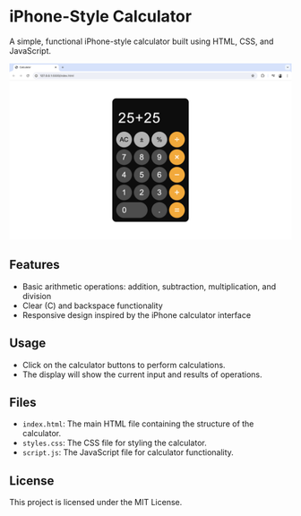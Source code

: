 # iPhone-Style Calculator

A simple, functional iPhone-style calculator built using HTML, CSS, and JavaScript.

![Calculator Screenshot](screenshot.png)

## Features

- Basic arithmetic operations: addition, subtraction, multiplication, and division
- Clear (C) and backspace functionality
- Responsive design inspired by the iPhone calculator interface

## Usage

- Click on the calculator buttons to perform calculations.
- The display will show the current input and results of operations.

## Files

- `index.html`: The main HTML file containing the structure of the calculator.
- `styles.css`: The CSS file for styling the calculator.
- `script.js`: The JavaScript file for calculator functionality.

## License

This project is licensed under the MIT License.
